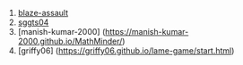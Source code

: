 1. [blaze-assault](https://blaze-assault.github.io/game/color.html)
2. [sggts04](https://shreyasgupta.in/SquareJumper/)
3. [manish-kumar-2000] (https://manish-kumar-2000.github.io/MathMinder/)
4. [griffy06] (https://griffy06.github.io/lame-game/start.html)
